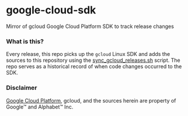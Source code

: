 # google-cloud-sdk
Mirror of gcloud Google Cloud Platform SDK to track release changes

### What is this?
Every release, this repo picks up the `gcloud` Linux SDK and adds the sources to this repository using the [sync_gcloud_releases.sh](scripts/sync_gcloud_releases.sh) script. The repo serves as a historical record of when code changes occurred to the SDK.

### Disclaimer

[Google Cloud Platform](https://cloud.google.com), gcloud, and the sources herein are property of Google™ and Alphabet™ Inc.
